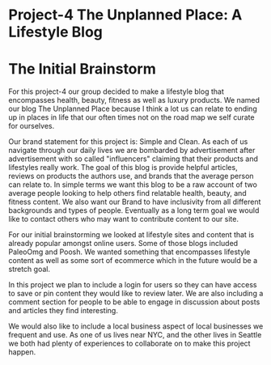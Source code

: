# Project-4 The Unplanned Place: A Lifestyle Blog 

# The Initial Brainstorm 

For this project-4 our group decided to make a lifestyle blog that encompasses health, beauty, fitness as well as luxury products. We named our blog The Unplanned Place because I think a lot us can relate to ending up in places in life that our often times not on the road map we self curate for ourselves. 

Our brand statement for this project is: Simple and Clean. As each of us navigate through our daily lives we are bombarded by advertisement after advertisement with so called "influencers" claiming that their products and lifestyles really work. The goal of this blog  is provide helpful articles, reviews on products the authors use, and brands that the average person can relate to. In simple terms we want this blog to be a raw account of two average people looking to help others find relatable health, beauty, and fitness content. We also want our Brand to have inclusivity from all different backgrounds and types of people. Eventually as a long term goal we would like to contact others who may want to contribute content to our site.

For our initial brainstorming we looked at lifestyle sites and content that is already popular amongst online users. Some of those blogs included PaleoOmg
and Poosh. We wanted something that encompasses lifestyle content as well as some sort of ecommerce which in the future would be a stretch goal. 

In this project we plan to include a login for users so they can have access to save or pin content they would like to review later. We are also including a 
comment section for people to be able to engage in discussion about posts and articles they find interesting. 

We would also like to include a local business aspect of local businesses we frequent and use. As one of us lives near NYC, and the other lives in Seattle we both had plenty of experiences to collaborate on to make this project happen. 